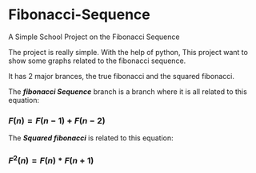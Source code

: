 # Fibonacci-Sequence
A Simple School Project on the Fibonacci Sequence

The project is really simple.
With the help of python, This project want to show some graphs related to the fibonacci sequence.

It has 2 major brances, the true fibonacci and the squared fibonacci.

The ***fibonacci Sequence*** branch is a branch where it is all related to this equation:
### $F(n) =  F(n-1) + F(n-2)$

The ***Squared fibonacci*** is related to this equation:
### $F^2 (n) = F(n) * F(n+1)$
